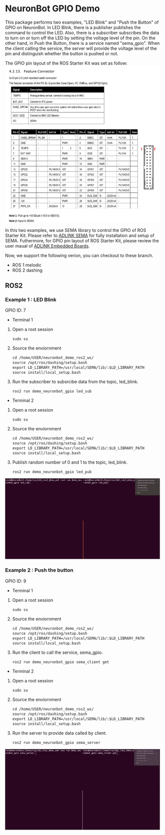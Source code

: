 # NeuronBot GPIO Demo
This package performs two examples, "LED Blink" and "Push the Button" of GPIO on NeuronBot. In LED Blink, there is a publisher publishes the command to control the LED. Also, there is a subscriber subscribes the data to turn on or turn off the LED by setting the voltage level of the pin. On the other hand, in Push the Button, there is a service named "sema_gpio". When the client calling the service, the server will provide the voltage level of the pin and distinguish whether the button is pushed or not.


The GPIO pin layout of the ROS Starter Kit was set as follow:
![](readme_resource/feature_connector.jpg)


In this two examples, we use SEMA library to control the GPIO of ROS Starter Kit. Please refer to [ADLINK SEMA](https://www.adlinktech.com/Products/Industrial_IoT_and_Cloud_solutions/SEMA_Smart_Embedded_Management_Agent/SEMA?lang=en) for fully installation and setup of SEMA. Futhermore, for GPIO pin layout of ROS Starter Kit, please review the user maual of [ADLINK Embedded Boards](https://www.adlinktech.com/Products/Industrial_Motherboards_SBCs/Mini-ITXEmbeddedBoards/AmITX-SL-G?lang=en). 


Now, we support the following verion, you can checkout to these branch.
- ROS 1 melodic
- ROS 2 dashing


## ROS2
### Example 1 : LED Blink
GPIO ID: 7

* Terminal 1
1. Open a root session
    ```
    sudo su
    ```
2. Source the enviornment
    ```
    cd /home/USER/neuronbot_demo_ros2_ws/
    source /opt/ros/dashing/setup.bash
    export LD_LIBRARY_PATH=/usr/local/SEMA/lib/:$LD_LIBRARY_PATH
    source install/local_setup.bash
    ```
3. Run the subscriber to subsrcibe data from the topic, led_blink.
    ```
    ros2 run demo_neuronbot_gpio led_sub
    ```

* Terminal 2
1. Open a root session
    ```
    sudo su
    ```
2. Source the enviornment
    ```
    cd /home/USER/neuronbot_demo_ros2_ws/
    source /opt/ros/dashing/setup.bash
    export LD_LIBRARY_PATH=/usr/local/SEMA/lib/:$LD_LIBRARY_PATH
    source install/local_setup.bash
    ```
3. Publish random number of 0 and 1 to the topic, led_blink. 
    ```
    ros2 run demo_neuronbot_gpio led_pub
    ```
![](readme_resource/led_ros2.gif)

### Example 2 : Push the button
GPIO ID: 9

* Terminal 1
1. Open a root session
    ```
    sudo su
    ```
2. Source the enviornment
    ```
    cd /home/USER/neuronbot_demo_ros2_ws/
    source /opt/ros/dashing/setup.bash
    export LD_LIBRARY_PATH=/usr/local/SEMA/lib/:$LD_LIBRARY_PATH
    source install/local_setup.bash
    ```
3. Run the client to call the service, sema_gpio.
    ```
    ros2 run demo_neuronbot_gpio sema_client get
    ```

* Terminal 2
1. Open a root session
    ```
    sudo su
    ```
2. Source the enviornment
    ```
    cd /home/USER/neuronbot_demo_ros2_ws/
    source /opt/ros/dashing/setup.bash
    export LD_LIBRARY_PATH=/usr/local/SEMA/lib/:$LD_LIBRARY_PATH
    source install/local_setup.bash
    ```
3. Run the server to provide data called by client.
    ```
    ros2 run demo_neuronbot_gpio sema_server
    ```
![](readme_resource/button_ros2.gif)


